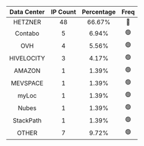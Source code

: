 | Data Center | IP Count | Percentage | Freq |
|:------------:|:--------:|:-----------:|:-----:|
| HETZNER | 48 | 66.67% | 🔴 |
| Contabo | 5 | 6.94% | 🟢 |
| OVH | 4 | 5.56% | 🟢 |
| HIVELOCITY | 3 | 4.17% | 🟢 |
| AMAZON | 1 | 1.39% | 🟢 |
| MEVSPACE | 1 | 1.39% | 🟢 |
| myLoc | 1 | 1.39% | 🟢 |
| Nubes | 1 | 1.39% | 🟢 |
| StackPath | 1 | 1.39% | 🟢 |
| OTHER | 7 | 9.72% | 🟢 |